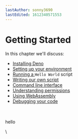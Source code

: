 ```yaml
---
lastAuthor: sonny3690
lastEdited: 1612340571553
---
```

# Getting Started

In this chapter we'll discuss:

* [Installing Deno](./getting_started/installation.md)
* [Setting up your environment](./getting_started/setup_your_environment.md)
* [Running a ](./getting_started/first_steps.md)`Hello World` script
* [Writing our own script](./getting_started/first_steps.md)
* [Command line interface](./getting_started/command_line_interface.md)
* [Understanding permissions](./getting_started/permissions.md)
* [Using WebAssembly](./getting_started/webassembly.md)
* [Debugging your code](./getting_started/debugging_your_code.md)

\
\
hello

\

